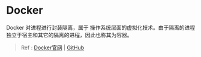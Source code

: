 # Docker

Docker 对进程进行封装隔离，属于 操作系统层面的虚拟化技术。由于隔离的进程独立于宿主和其它的隔离的进程，因此也称其为容器。

> Ref :  [Docker官网](https://www.docker.com/) | [GitHub](https://github.com/moby/moby)

 


